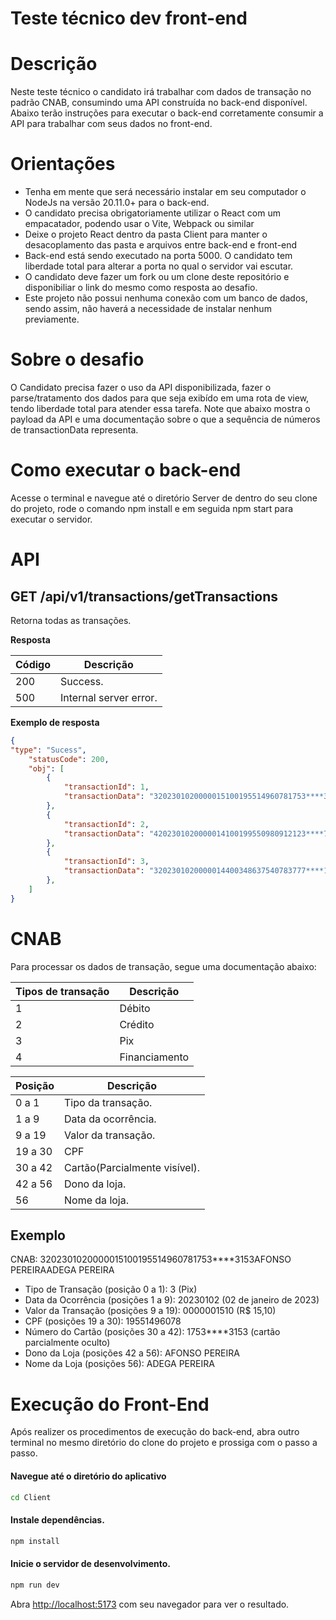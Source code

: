 # Teste técnico dev front-end

# Descrição
Neste teste técnico o candidato irá trabalhar com dados de transação no padrão CNAB, consumindo uma API construída no back-end disponível. Abaixo terão instruções
para executar o back-end corretamente consumir a API para trabalhar com seus dados no front-end.

# Orientações
- Tenha em mente que será necessário instalar em seu computador o NodeJs na versão 20.11.0+ para o back-end.
- O candidato precisa obrigatoriamente utilizar o React com um empacatador, podendo usar o Vite, Webpack ou similar
- Deixe o projeto React dentro da pasta Client para manter o desacoplamento das pasta e arquivos entre back-end e front-end
- Back-end está sendo executado na porta 5000. O candidato tem liberdade total para alterar a porta no qual o servidor vai escutar.
- O candidato deve fazer um fork ou um clone deste repositório e disponibiliar o link do mesmo como resposta ao desafio.
- Este projeto não possui nenhuma conexão com um banco de dados, sendo assim, não haverá a necessidade de instalar nenhum previamente.

# Sobre o desafio
O Candidato precisa fazer o uso da API disponibilizada, fazer o parse/tratamento dos dados para que seja exibído em uma rota de view, tendo liberdade total para atender essa tarefa.
Note que abaixo mostra o payload da API e uma documentação sobre o que a sequência de números de transactionData representa.

# Como executar o back-end
Acesse o terminal e navegue até o diretório Server de dentro do seu clone do projeto, rode o comando npm install e em seguida npm start para executar o servidor.

# API
## GET /api/v1/transactions/getTransactions

Retorna todas as transações.

**Resposta**

| Código | Descrição                    |
|--------|------------------------------|
| 200    | Success.|
| 500    | Internal server error.|

**Exemplo de resposta**

```json
{
"type": "Sucess",
    "statusCode": 200,
    "obj": [
        {
            "transactionId": 1,
            "transactionData": "3202301020000015100195514960781753****3153AFONSO PEREIRAADEGA PEREIRA"
        },
        {
            "transactionId": 2,
            "transactionData": "4202301020000014100199550980912123****7687PRISCILA COSTALOJAS MÁGICO DE OZ"
        },
        {
            "transactionId": 3,
            "transactionData": "3202301020000014400348637540783777****1313JOSÉ ALENCAR FSUPERMERCADO ARAUJ"
        },
    ]
}
```

# CNAB

Para processar os dados de transação, segue uma documentação abaixo:

| Tipos de transação | Descrição    |
|--------------------|--------------|
| 1                  | Débito       |
| 2                  | Crédito      |
| 3                  | Pix          |
| 4                  | Financiamento|


| Posição | Descrição                    |
|---------|------------------------------|
| 0 a 1   | Tipo da transação.           |
| 1 a 9   | Data da ocorrência.          |
| 9 a 19  | Valor da transação.          |
| 19 a 30 | CPF                          |
| 30 a 42 | Cartão(Parcialmente visível).|
| 42 a 56 | Dono da loja.                |
| 56      | Nome da loja.                |

## Exemplo
CNAB: 3202301020000015100195514960781753****3153AFONSO PEREIRAADEGA PEREIRA

- Tipo de Transação (posição 0 a 1): 3 (Pix)
- Data da Ocorrência (posições 1 a 9): 20230102 (02 de janeiro de 2023)
- Valor da Transação (posições 9 a 19): 0000001510 (R$ 15,10)
- CPF (posições 19 a 30): 19551496078
- Número do Cartão (posições 30 a 42): 1753****3153 (cartão parcialmente oculto)
- Dono da Loja (posições 42 a 56): AFONSO PEREIRA
- Nome da Loja (posições 56): ADEGA PEREIRA

#

# Execução do Front-End
Após realizer os procedimentos de execução do back-end, abra outro terminal no mesmo diretório do clone do projeto e prossiga com o passo a passo.

#### Navegue até o diretório do aplicativo
```bash
cd Client
```

#### Instale dependências.
```bash
npm install
```

#### Inicie o servidor de desenvolvimento.
```bash
npm run dev
```

Abra [http://localhost:5173](http://localhost:5173) com seu navegador para ver o resultado.